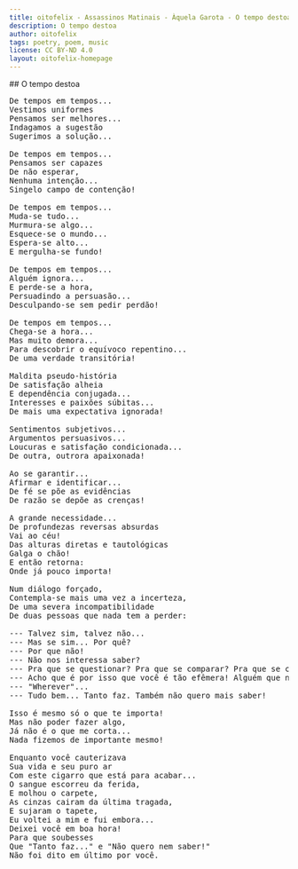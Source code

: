 ```yaml
---
title: oitofelix - Assassinos Matinais - Àquela Garota - O tempo destoa
description: O tempo destoa
author: oitofelix
tags: poetry, poem, music
license: CC BY-ND 4.0
layout: oitofelix-homepage
---
```

<div id="markdown" markdown="1">
## O tempo destoa

<pre class="poem">
De tempos em tempos...
Vestimos uniformes
Pensamos ser melhores...
Indagamos a sugestão
Sugerimos a solução...

De tempos em tempos...
Pensamos ser capazes
De não esperar,
Nenhuma intenção...
Singelo campo de contenção!

De tempos em tempos...
Muda-se tudo...
Murmura-se algo...
Esquece-se o mundo...
Espera-se alto...
E mergulha-se fundo!

De tempos em tempos...
Alguém ignora...
E perde-se a hora,
Persuadindo a persuasão...
Desculpando-se sem pedir perdão!

De tempos em tempos...
Chega-se a hora...
Mas muito demora...
Para descobrir o equívoco repentino...
De uma verdade transitória!

Maldita pseudo-história
De satisfação alheia
E dependência conjugada...
Interesses e paixões súbitas...
De mais uma expectativa ignorada!

Sentimentos subjetivos...
Argumentos persuasivos...
Loucuras e satisfação condicionada...
De outra, outrora apaixonada!

Ao se garantir...
Afirmar e identificar...
De fé se põe as evidências
De razão se depõe as crenças!

A grande necessidade...
De profundezas reversas absurdas
Vai ao céu!
Das alturas diretas e tautológicas
Galga o chão!
E então retorna:
Onde já pouco importa!

Num diálogo forçado,
Contempla-se mais uma vez a incerteza,
De uma severa incompatibilidade
De duas pessoas que nada tem a perder:

--- Talvez sim, talvez não...
--- Mas se sim... Por quê?
--- Por que não!
--- Não nos interessa saber?
--- Pra que se questionar? Pra que se comparar? Pra que se compreender? Não quero saber!
--- Acho que é por isso que você é tão efêmera! Alguém que não sabe quem é, nada pode ser!
--- "Wherever"...
--- Tudo bem... Tanto faz. Também não quero mais saber!

Isso é mesmo só o que te importa!
Mas não poder fazer algo,
Já não é o que me corta...
Nada fizemos de importante mesmo!

Enquanto você cauterizava
Sua vida e seu puro ar
Com este cigarro que está para acabar...
O sangue escorreu da ferida,
E molhou o carpete,
As cinzas cairam da última tragada,
E sujaram o tapete,
Eu voltei a mim e fui embora...
Deixei você em boa hora!
Para que soubesses
Que "Tanto faz..." e "Não quero nem saber!"
Não foi dito em último por você.
</pre>

</div>
